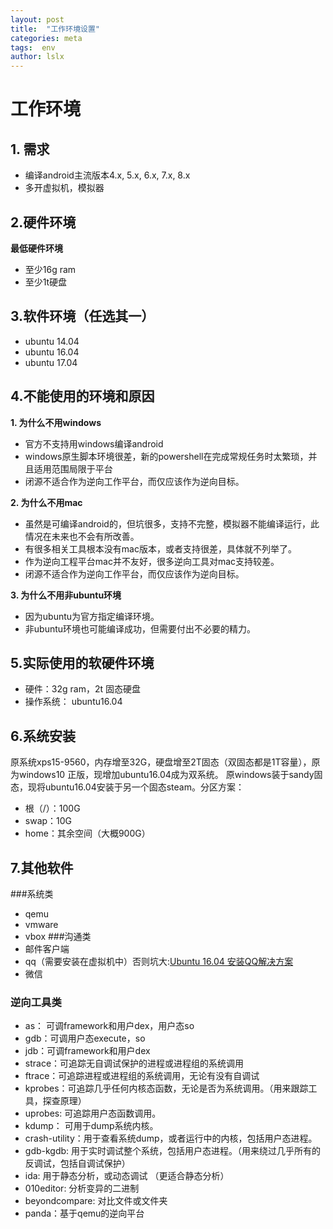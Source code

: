 ```yaml
---
layout: post
title:  "工作环境设置"
categories: meta
tags:  env
author: lslx
---
```

# 工作环境
## 1. 需求

- 编译android主流版本4.x, 5.x, 6.x, 7.x, 8.x
- 多开虚拟机，模拟器
## 2.硬件环境
 **最低硬件环境**
- 至少16g ram
- 至少1t硬盘

## 3.软件环境（任选其一）
- ubuntu 14.04
- ubuntu 16.04
- ubuntu 17.04

## 4.不能使用的环境和原因
**1. 为什么不用windows**
- 官方不支持用windows编译android
- windows原生脚本环境很差，新的powershell在完成常规任务时太繁琐，并且适用范围局限于平台
- 闭源不适合作为逆向工作平台，而仅应该作为逆向目标。

**2. 为什么不用mac**
- 虽然是可编译android的，但坑很多，支持不完整，模拟器不能编译运行，此情况在未来也不会有所改善。
- 有很多相关工具根本没有mac版本，或者支持很差，具体就不列举了。
- 作为逆向工程平台mac并不友好，很多逆向工具对mac支持较差。
- 闭源不适合作为逆向工作平台，而仅应该作为逆向目标。

**3. 为什么不用非ubuntu环境**
- 因为ubuntu为官方指定编译环境。
- 非ubuntu环境也可能编译成功，但需要付出不必要的精力。

## 5.实际使用的软硬件环境
-  硬件：32g ram，2t 固态硬盘
- 操作系统： ubuntu16.04
##  6.系统安装
原系统xps15-9560，内存增至32G，硬盘增至2T固态（双固态都是1T容量），原为windows10 正版，现增加ubuntu16.04成为双系统。
原windows装于sandy固态，现将ubuntu16.04安装于另一个固态steam。分区方案：

- 根（/）：100G
- swap：10G
- home：其余空间（大概900G）
## 7.其他软件
###系统类
- qemu
- vmware
- vbox
###沟通类
-  邮件客户端
- qq（需要安装在虚拟机中）否则坑大:[Ubuntu 16.04 安装QQ解决方案](http://blog.csdn.net/fuchaosz/article/details/51919607)
- 微信

### 逆向工具类
 - as： 可调framework和用户dex，用户态so
- gdb：可调用户态execute，so
- jdb：可调framework和用户dex
- strace：可追踪无自调试保护的进程或进程组的系统调用
- ftrace：可追踪进程或进程组的系统调用，无论有没有自调试
- kprobes：可追踪几乎任何内核态函数，无论是否为系统调用。（用来跟踪工具，探查原理）
- uprobes: 可追踪用户态函数调用。
- kdump：  可用于dump系统内核。
- crash-utility：用于查看系统dump，或者运行中的内核，包括用户态进程。
- gdb-kgdb: 用于实时调试整个系统，包括用户态进程。（用来绕过几乎所有的反调试，包括自调试保护）
- ida:     用于静态分析，或动态调试 （更适合静态分析）
- 010editor: 分析变异的二进制
- beyondcompare: 对比文件或文件夹
- panda：基于qemu的逆向平台





















